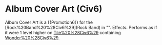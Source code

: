 # Album Cover Art (Civ6)

Album Cover Art is a {{Promotion6}} for the [Rock%20Band%20%28Civ6%29](Rock Band) in "".
Effects.
Performs as if it were 1 level higher on [Tile%20%28Civ6%29](tiles) containing [Wonder%20%28Civ6%29](wonders).